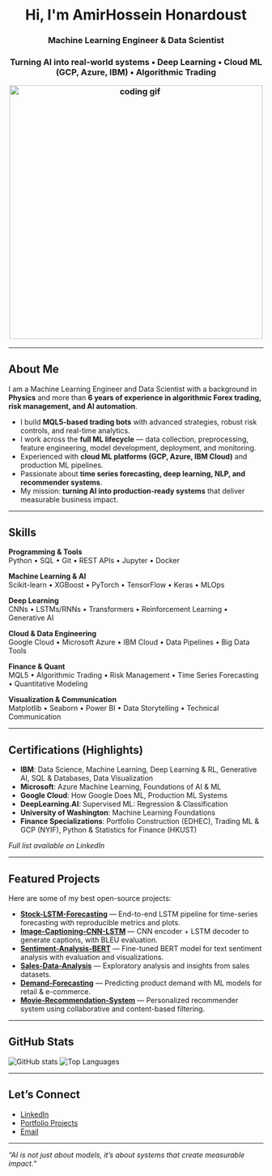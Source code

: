 <!-- Banner / Headline -->
<h1 align="center">Hi, I'm AmirHossein Honardoust</h1>

<h3 align="center">Machine Learning Engineer & Data Scientist
<h3 align="center">Turning AI into real-world systems • Deep Learning • Cloud ML (GCP, Azure, IBM) • Algorithmic Trading
<p align="center">
  <!-- Replace with any GIF you like -->
  <img src="https://media.giphy.com/media/qgQUggAC3Pfv687qPC/giphy.gif" width="500" alt="coding gif">
</p>

---

##  About Me
I am a Machine Learning Engineer and Data Scientist with a background in **Physics** and more than **6 years of experience in algorithmic Forex trading, risk management, and AI automation**.

-  I build **MQL5-based trading bots** with advanced strategies, robust risk controls, and real-time analytics.  
-  I work across the **full ML lifecycle** — data collection, preprocessing, feature engineering, model development, deployment, and monitoring.  
-  Experienced with **cloud ML platforms (GCP, Azure, IBM Cloud)** and production ML pipelines.  
-  Passionate about **time series forecasting, deep learning, NLP, and recommender systems**.
-  My mission: **turning AI into production-ready systems** that deliver measurable business impact.  

---

##  Skills

**Programming & Tools**  
Python • SQL • Git • REST APIs • Jupyter • Docker  

**Machine Learning & AI**  
Scikit-learn • XGBoost • PyTorch • TensorFlow • Keras • MLOps 

**Deep Learning**  
CNNs • LSTMs/RNNs • Transformers • Reinforcement Learning • Generative AI 

**Cloud & Data Engineering**  
Google Cloud • Microsoft Azure • IBM Cloud • Data Pipelines • Big Data Tools

**Finance & Quant**  
MQL5 • Algorithmic Trading • Risk Management • Time Series Forecasting • Quantitative Modeling  

**Visualization & Communication**  
Matplotlib • Seaborn • Power BI • Data Storytelling • Technical Communication 

---

##  Certifications (Highlights)
- **IBM**: Data Science, Machine Learning, Deep Learning & RL, Generative AI, SQL & Databases, Data Visualization
- **Microsoft**: Azure Machine Learning, Foundations of AI & ML 
- **Google Cloud**: How Google Does ML, Production ML Systems
- **DeepLearning.AI**: Supervised ML: Regression & Classification
- **University of Washington**: Machine Learning Foundations
- **Finance Specializations**: Portfolio Construction (EDHEC), Trading ML & GCP (NYIF), Python & Statistics for Finance (HKUST)  

 *Full list available on LinkedIn*  

---

##  Featured Projects

Here are some of my best open-source projects:   

-  [**Stock-LSTM-Forecasting**](https://github.com/AmirhosseinHonardoust/Stock-LSTM-Forecasting) — End-to-end LSTM pipeline for time-series forecasting with reproducible metrics and plots.  
-  [**Image-Captioning-CNN-LSTM**](https://github.com/AmirhosseinHonardoust/Image-Captioning-CNN-LSTM) — CNN encoder + LSTM decoder to generate captions, with BLEU evaluation.  
-  [**Sentiment-Analysis-BERT**](https://github.com/AmirhosseinHonardoust/Sentiment-Analysis-BERT) — Fine-tuned BERT model for text sentiment analysis with evaluation and visualizations.
-  [**Sales-Data-Analysis**](https://github.com/AmirhosseinHonardoust/Sales-Data-Analysis) — Exploratory analysis and insights from sales datasets.
-  [**Demand-Forecasting**](https://github.com/AmirhosseinHonardoust/Demand-Forecasting) — Predicting product demand with ML models for retail & e-commerce.
-  [**Movie-Recommendation-System**](https://github.com/AmirhosseinHonardoust/Movie-Recommendation-System) — Personalized recommender system using collaborative and content-based filtering.

---

##  GitHub Stats

![GitHub stats](https://github-readme-stats.vercel.app/api?username=AmirhosseinHonardoust&show_icons=true&theme=tokyonight)
![Top Languages](https://github-readme-stats.vercel.app/api/top-langs/?username=AmirhosseinHonardoust&layout=compact&theme=tokyonight)

---

##  Let’s Connect

-  [LinkedIn](https://www.linkedin.com/in/honardoust)
-  [Portfolio Projects](https://github.com/AmirhosseinHonardoust)
-  <a href="mailto:amirhosseinhonardoust@gmail.com">Email</a>

---

*“AI is not just about models, it’s about systems that create measurable impact.”*
